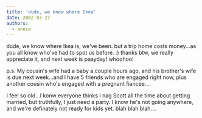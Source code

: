 ```yaml
---
title: 'dude, we know where Ikea'
date: 2002-03-27
authors:
  - annie
---
```


dude, we know where Ikea is, we've been. but a trip home costs money...as you all know who've had to spot us before. :) thanks btw, we really appreciate it, and next week is paayday! whoohoo!

p.s. My cousin's wife had a baby a couple hours ago, and his brother's wife is due next week...and I have 5 friends who are engaged right now, plus another cousin who's engaged with a pregnant fiancee....

I feel so old...I konw everyone thinks I nag Scott all the time about getting married, but truthfully, I just need a party. I know he's not going anywhere, and we're definately not ready for kids yet.
blah blah blah....
